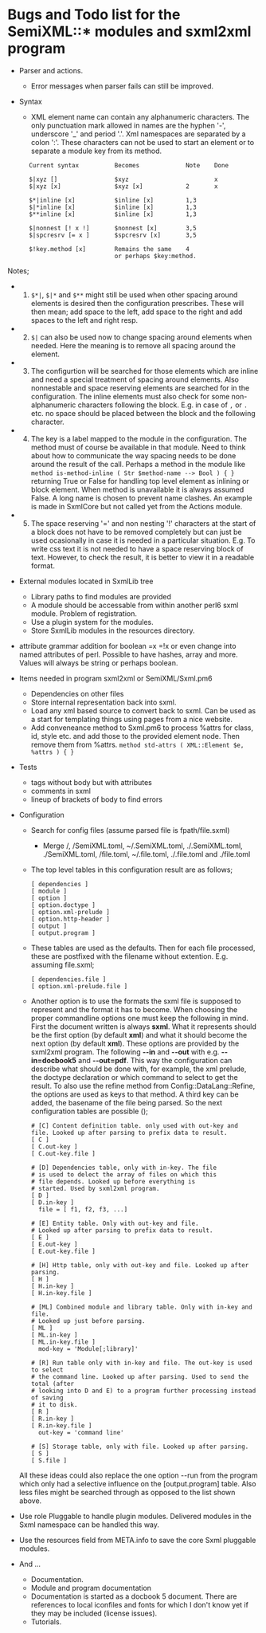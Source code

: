 # Bugs and Todo list for the SemiXML::* modules and sxml2xml program

* Parser and actions.
  * Error messages when parser fails can still be improved.

* Syntax
  * XML element name can contain any alphanumeric characters. The only punctuation mark allowed in names are the hyphen '-', underscore '_' and period '.'. Xml namespaces are separated by a colon ':'. These characters can not be used to start an element or to separate a module key from its method.

```
      Current syntax          Becomes             Note    Done

      $|xyz []                $xyz                        x
      $|xyz [x]               $xyz [x]            2       x

      $*|inline [x]           $inline [x]         1,3
      $|*inline [x]           $inline [x]         1,3
      $**inline [x]           $inline [x]         1,3

      $|nonnest [! x !]       $nonnest [x]        3,5
      $|spcresrv [= x ]       $spcresrv [x]       3,5

      $!key.method [x]        Remains the same    4
                              or perhaps $key:method.

```
  Notes;
  * 1) `$*|`, `$|*` and `$**` might still be used when other spacing around elements is desired then the configuration prescribes. These will then mean; add space to the left, add space to the right and add spaces to the left and right resp.
  * 2) `$|` can also be used now to change spacing around elements when needed. Here the meaning is to remove all spacing around the element.
  * 3) The configurtion will be searched for those elements which are inline and need a special treatment of spacing around elements. Also nonnestable and space reserving elements are searched for in the configuration. The inline elements must also check for some non-alphanumeric characters following the block. E.g. in case of `,` or `.` etc. no space should be placed between the block and the following character.
  * 4) The key is a label mapped to the module in the configuration. The method must of course be available in that module. Need to think about how to communicate the way spacing needs to be done around the result of the call. Perhaps a method in the module like `method is-method-inline ( Str $method-name --> Bool ) { }` returning True or False for handling top level element as inlining or block element. When method is unavailable it is always assumed False. A long name is chosen to prevent name clashes. An example is made in SxmlCore but not called yet from the Actions module.
  * 5) The space reserving '=' and non nesting '!' characters at the start of a block does not have to be removed completely but can just be used ocasionally in case it is needed in a particular situation. E.g. To write css text it is not needed to have a space reserving block of text. However, to check the result, it is better to view it in a readable format.

* External modules located in SxmlLib tree
  * Library paths to find modules are provided
  * A module should be accessable from within another perl6 sxml module. Problem of registration.
  * Use a plugin system for the modules.
  * Store SxmlLib modules in the resources directory.

* attribute grammar addition for boolean =x =!x or even change into named attributes of perl. Possible to have hashes, array and more. Values will always be string or perhaps boolean.

* Items needed in program sxml2xml or SemiXML/Sxml.pm6
  * Dependencies on other files
  * Store internal representation back into sxml.
  * Load any xml based source to convert back to sxml. Can be used as a start for templating things using pages from a nice website.
  * Add conveneance method to Sxml.pm6 to process %attrs for class, id, style etc. and add those to the provided element node. Then remove them from %attrs. `method std-attrs ( XML::Element $e, %attrs ) { }`

* Tests
  * tags without body but with attributes
  * comments in sxml
  * lineup of brackets of body to find errors

* Configuration
  * Search for config files (assume parsed file is fpath/file.sxml)
    * Merge <resource-location>/<sha-encoded SemiXML.toml>,  <fpath>/SemiXML.toml, ~/.SemiXML.toml, ./.SemiXML.toml, ./SemiXML.toml, <fpath>/file.toml, ~/.file.toml, ./.file.toml and ./file.toml

  * The top level tables in this configuration result are as follows;

    ```
    [ dependencies ]
    [ module ]
    [ option ]
    [ option.doctype ]
    [ option.xml-prelude ]
    [ option.http-header ]
    [ output ]
    [ output.program ]

    ```
  * These tables are used as the defaults. Then for each file processed, these are postfixed with the filename without extention. E.g. assuming file.sxml;

    ```
    [ dependencies.file ]
    [ option.xml-prelude.file ]
    ```

  * Another option is to use the formats the sxml file is supposed to represent and the format it has to become. When choosing the proper commandline options one must keep the following in mind. First the document written is always **sxml**. What it represents should be the first option (by default **xml**) and what it should become the next option (by default **xml**). These options are provided by the sxml2xml program. The following **--in** and  **--out** with e.g. **--in=docbook5** and  **--out=pdf**. This way the configuration can describe what should be done with, for example, the xml prelude, the doctype declaration or which command to select to get the result. To also use the refine method from Config::DataLang::Refine, the options are used as keys to that method. A third key can be added, the basename of the file being parsed. So the next configuration tables are possible ();

    ```
    # [C] Content definition table. only used with out-key and file. Looked up after parsing to prefix data to result.
    [ C ]
    [ C.out-key ]
    [ C.out-key.file ]

    # [D] Dependencies table, only with in-key. The file
    # is used to delect the array of files on which this
    # file depends. Looked up before everything is
    # started. Used by sxml2xml program.
    [ D ]
    [ D.in-key ]
      file = [ f1, f2, f3, ...]

    # [E] Entity table. Only with out-key and file.
    # Looked up after parsing to prefix data to result.
    [ E ]
    [ E.out-key ]
    [ E.out-key.file ]

    # [H] Http table, only with out-key and file. Looked up after parsing.
    [ H ]
    [ H.in-key ]
    [ H.in-key.file ]

    # [ML] Combined module and library table. Only with in-key and file.
    # Looked up just before parsing.
    [ ML ]
    [ ML.in-key ]
    [ ML.in-key.file ]
      mod-key = 'Module[;library]'

    # [R] Run table only with in-key and file. The out-key is used to select
    # the command line. Looked up after parsing. Used to send the total (after
    # looking into D and E) to a program further processing instead of saving
    # it to disk.
    [ R ]
    [ R.in-key ]
    [ R.in-key.file ]
      out-key = 'command line'

    # [S] Storage table, only with file. Looked up after parsing.
    [ S ]
    [ S.file ]

    ```
  All these ideas could also replace the one option --run from the program which only had a selective influence on the [output.program] table. Also less files might be searched through as opposed to the list shown above.

* Use role Pluggable to handle plugin modules. Delivered modules in the Sxml namespace can be handled this way.
* Use the resources field from META.info to save the core Sxml pluggable modules.

* And ...
  * Documentation.
  * Module and program documentation
  * Documentation is started as a docbook 5 document. There are references to local iconfiles and fonts for which I don't know yet if they may be included (license issues).
  * Tutorials.
